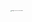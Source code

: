 <img src="https://tva1.sinaimg.cn/large/007S8ZIlly1gild6zlajkj30o80demys.jpg" alt="image-20200910105158263" style="zoom:10%;" />
